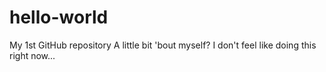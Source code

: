 # hello-world
My 1st GitHub repository
A little bit 'bout myself? I don't feel like doing this right now...
